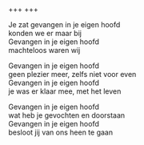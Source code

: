 +++
+++

Je zat gevangen in je eigen hoofd \
konden we er maar bij \
Gevangen in je eigen hoofd \
machteloos waren wij

Gevangen in je eigen hoofd \
geen plezier meer, zelfs niet voor even \
Gevangen in je eigen hoofd \
je was er klaar mee, met het leven

Gevangen in je eigen hoofd \
wat heb je gevochten en doorstaan \
Gevangen in je eigen hoofd  \
besloot jij van ons heen te gaan
